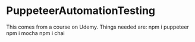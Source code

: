 # PuppeteerAutomationTesting

This comes from a course on Udemy.
Things needed are:
npm i puppeteer
npm i mocha
npm i chai

